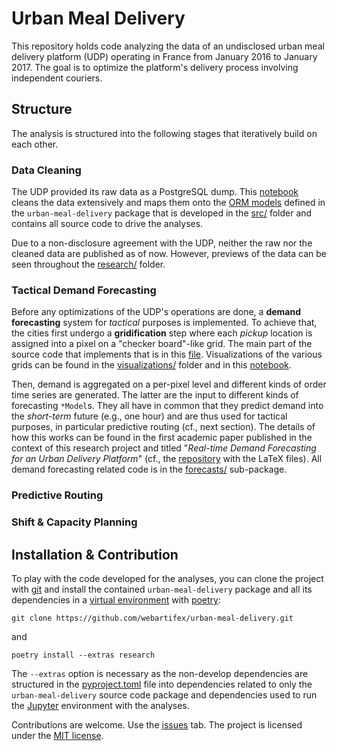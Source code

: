# Urban Meal Delivery

This repository holds code
analyzing the data of an undisclosed urban meal delivery platform (UDP)
operating in France from January 2016 to January 2017.
The goal is to
optimize the platform's delivery process involving independent couriers.


## Structure

The analysis is structured into the following stages
that iteratively build on each other.


### Data Cleaning

The UDP provided its raw data as a PostgreSQL dump.
This [notebook](https://nbviewer.jupyter.org/github/webartifex/urban-meal-delivery/blob/develop/research/01_clean_data.ipynb)
cleans the data extensively
and maps them onto the [ORM models](https://github.com/webartifex/urban-meal-delivery/tree/develop/src/urban_meal_delivery/db)
defined in the `urban-meal-delivery` package
that is developed in the [src/](https://github.com/webartifex/urban-meal-delivery/tree/develop/src) folder
and contains all source code to drive the analyses.

Due to a non-disclosure agreement with the UDP,
neither the raw nor the cleaned data are published as of now.
However, previews of the data can be seen throughout the [research/](https://github.com/webartifex/urban-meal-delivery/tree/develop/research) folder.


### Tactical Demand Forecasting

Before any optimizations of the UDP's operations are done,
a **demand forecasting** system for *tactical* purposes is implemented.
To achieve that, the cities first undergo a **gridification** step
where each *pickup* location is assigned into a pixel on a "checker board"-like grid.
The main part of the source code that implements that is in this [file](https://github.com/webartifex/urban-meal-delivery/blob/develop/src/urban_meal_delivery/db/grids.py#L60).
Visualizations of the various grids can be found in the [visualizations/](https://github.com/webartifex/urban-meal-delivery/tree/develop/research/visualizations) folder
and in this [notebook](https://nbviewer.jupyter.org/github/webartifex/urban-meal-delivery/blob/develop/research/03_grid_visualizations.ipynb).

Then, demand is aggregated on a per-pixel level
and different kinds of order time series are generated.
The latter are the input to different kinds of forecasting `*Model`s.
They all have in common that they predict demand into the *short-term* future (e.g., one hour)
and are thus used for tactical purposes, in particular predictive routing (cf., next section).
The details of how this works can be found in the first academic paper
published in the context of this research project
and titled "*Real-time Demand Forecasting for an Urban Delivery Platform*"
(cf., the [repository](https://github.com/webartifex/urban-meal-delivery-demand-forecasting) with the LaTeX files).
All demand forecasting related code is in the [forecasts/](https://github.com/webartifex/urban-meal-delivery/tree/develop/src/urban_meal_delivery/forecasts) sub-package.


### Predictive Routing

### Shift & Capacity Planning


## Installation & Contribution

To play with the code developed for the analyses,
you can clone the project with [git](https://git-scm.com/)
and install the contained `urban-meal-delivery` package
and all its dependencies
in a [virtual environment](https://docs.python.org/3/tutorial/venv.html)
with [poetry](https://python-poetry.org/docs/):

`git clone https://github.com/webartifex/urban-meal-delivery.git`

and

`poetry install --extras research`

The `--extras` option is necessary as the non-develop dependencies
are structured in the [pyproject.toml](https://github.com/webartifex/urban-meal-delivery/blob/develop/pyproject.toml) file
into dependencies related to only the `urban-meal-delivery` source code package
and dependencies used to run the [Jupyter](https://jupyter.org/) environment
with the analyses.

Contributions are welcome.
Use the [issues](https://github.com/webartifex/urban-meal-delivery/issues) tab.
The project is licensed under the [MIT license](https://github.com/webartifex/urban-meal-delivery/blob/develop/LICENSE.txt).

